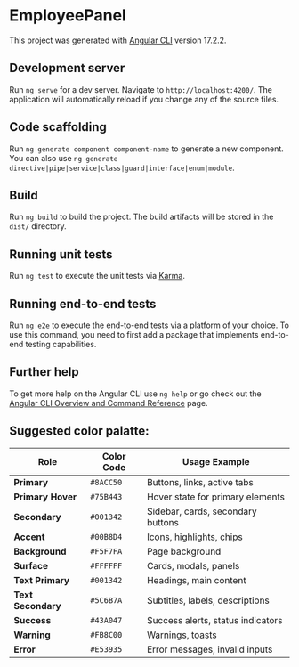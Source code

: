 # EmployeePanel

This project was generated with [Angular CLI](https://github.com/angular/angular-cli) version 17.2.2.

## Development server

Run `ng serve` for a dev server. Navigate to `http://localhost:4200/`. The application will automatically reload if you change any of the source files.

## Code scaffolding

Run `ng generate component component-name` to generate a new component. You can also use `ng generate directive|pipe|service|class|guard|interface|enum|module`.

## Build

Run `ng build` to build the project. The build artifacts will be stored in the `dist/` directory.

## Running unit tests

Run `ng test` to execute the unit tests via [Karma](https://karma-runner.github.io).

## Running end-to-end tests

Run `ng e2e` to execute the end-to-end tests via a platform of your choice. To use this command, you need to first add a package that implements end-to-end testing capabilities.

## Further help

To get more help on the Angular CLI use `ng help` or go check out the [Angular CLI Overview and Command Reference](https://angular.io/cli) page.

## Suggested color palatte:

| Role               | Color Code | Usage Example                     |
| ------------------ | ---------- | --------------------------------- |
| **Primary**        | `#8ACC50`  | Buttons, links, active tabs       |
| **Primary Hover**  | `#75B443`  | Hover state for primary elements  |
| **Secondary**      | `#001342`  | Sidebar, cards, secondary buttons |
| **Accent**         | `#00B8D4`  | Icons, highlights, chips          |
| **Background**     | `#F5F7FA`  | Page background                   |
| **Surface**        | `#FFFFFF`  | Cards, modals, panels             |
| **Text Primary**   | `#001342`  | Headings, main content            |
| **Text Secondary** | `#5C6B7A`  | Subtitles, labels, descriptions   |
| **Success**        | `#43A047`  | Success alerts, status indicators |
| **Warning**        | `#FB8C00`  | Warnings, toasts                  |
| **Error**          | `#E53935`  | Error messages, invalid inputs    |

